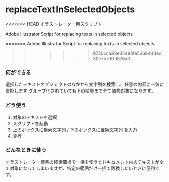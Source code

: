 # replaceTextInSelectedObjects
<<<<<<< HEAD
イラストレーター用スクリプト

Adobe Illustrator Script for replacing texts in selected objects


=======
Adobe Illustrator Script for replacing texts in selected objects

>>>>>>> 9730cca38e35488fe536b444ec30e7b7d9d376a0
### 何ができる
選択したテキストオブジェクトのなかから文字列を検索し、任意の内容に一気に置換します
グループ化されていても下の階層まで全て置換対象になります。

### どう使う
1. 対象のテキストを選択
2. スクリプトを起動
3. 上のボックスに検索文字列 / 下のボックスに置換文字列 を入力
4. 実行

### どんなときに使う
イラストレーター標準の検索置換で一括を使うとドキュメント内のテキストが全て対象になってしまいますが、特定の範囲だけ一括で置換したいときに便利です。
